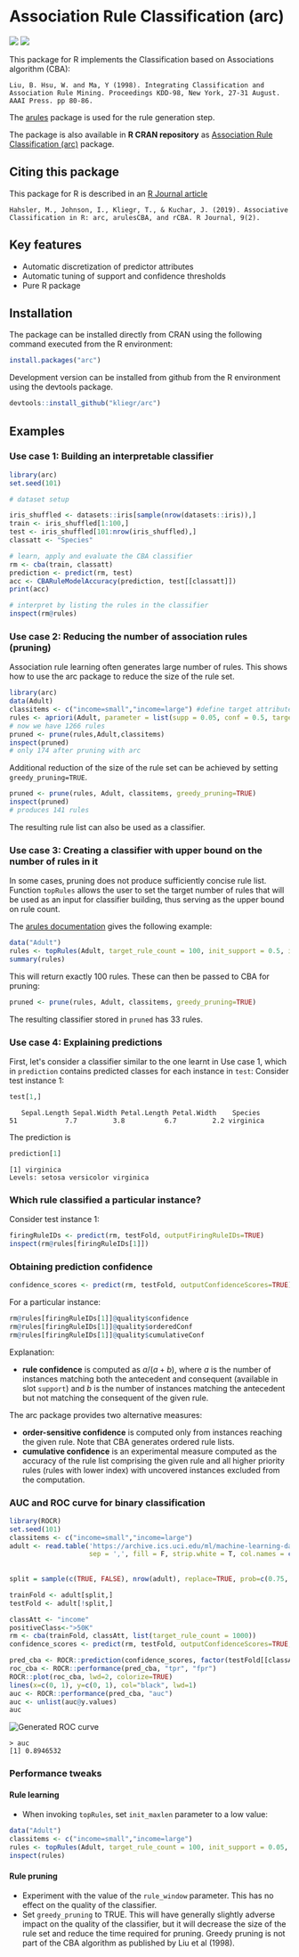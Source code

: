 #  Association Rule Classification (arc)

[![](http://cranlogs.r-pkg.org/badges/arc)](http://cran.rstudio.com/web/packages/qCBA/index.html)
[![](https://www.r-pkg.org/badges/version/arc)](https://cran.r-project.org/web/packages/arc/index.html)


This package for R implements the Classification based on Associations algorithm (CBA):

 ```Liu, B. Hsu, W. and Ma, Y (1998). Integrating Classification and Association Rule Mining. Proceedings KDD-98, New York, 27-31 August. AAAI Press. pp 80-86.```

The [arules](https://github.com/mhahsler/arules/) package is used for the rule generation step.

The package is also available in **R CRAN repository** as [Association Rule Classification (arc)](https://cran.r-project.org/web/packages/arc/index.html) package.

## Citing this package 
This package for R is described in an [R Journal article](https://journal.r-project.org/archive/2019/RJ-2019-048/index.html)
```
Hahsler, M., Johnson, I., Kliegr, T., & Kuchar, J. (2019). Associative Classification in R: arc, arulesCBA, and rCBA. R Journal, 9(2).
```

## Key features 
- Automatic discretization of predictor attributes
- Automatic tuning of support and confidence thresholds
- Pure R package

## Installation
The package can be installed directly from CRAN using the following command executed from the R environment:
```R
install.packages("arc")
```
Development version can be installed from github from the R environment using the devtools package.
```R
devtools::install_github("kliegr/arc")
```

## Examples

### Use case 1: Building an interpretable classifier
```R
library(arc)
set.seed(101)

# dataset setup

iris_shuffled <- datasets::iris[sample(nrow(datasets::iris)),]
train <- iris_shuffled[1:100,]
test <- iris_shuffled[101:nrow(iris_shuffled),]
classatt <- "Species"

# learn, apply and evaluate the CBA classifier
rm <- cba(train, classatt)
prediction <- predict(rm, test)
acc <- CBARuleModelAccuracy(prediction, test[[classatt]])
print(acc)

# interpret by listing the rules in the classifier
inspect(rm@rules)
```

### Use case 2: Reducing the number of association rules (pruning)
Association rule learning often generates large number of rules.
This shows how to use the arc package to reduce the size of the rule set. 
```R
library(arc)
data(Adult)
classitems <- c("income=small","income=large") #define target attribute (consequent)
rules <- apriori(Adult, parameter = list(supp = 0.05, conf = 0.5, target = "rules"), appearance=list(rhs=classitems, default="lhs"))
# now we have 1266 rules
pruned <- prune(rules,Adult,classitems)
inspect(pruned)
# only 174 after pruning with arc
```

Additional reduction of the size of the rule set can be achieved by setting `greedy_pruning=TRUE`.
```R
pruned <- prune(rules, Adult, classitems, greedy_pruning=TRUE)
inspect(pruned)
# produces 141 rules
```

The resulting rule list can also be used as a classifier.
### Use case 3: Creating a classifier with upper bound on the number of rules in it
In some cases, pruning does not produce sufficiently concise rule list. Function `topRules` allows the user to set the target number of rules that will be used as an input for classifier building, thus serving as the upper bound on rule count.

The [arules documentation](https://cran.r-project.org/web/packages/arules/arules.pdf) gives the following example:
```R
data("Adult")
rules <- topRules(Adult, target_rule_count = 100, init_support = 0.5, init_conf = 0.9, minlen = 1, init_maxlen = 10)
summary(rules)
```
This will return exactly 100 rules. These can then be passed to CBA for pruning:
```R
pruned <- prune(rules, Adult, classitems, greedy_pruning=TRUE)
```
The resulting classifier stored in `pruned` has 33 rules.

### Use case 4: Explaining predictions
First, let's consider a classifier similar to the one learnt in Use case 1, which in `prediction` contains predicted classes for each instance in  `test`:
Consider test instance 1:
``` R
test[1,]
```

```
   Sepal.Length Sepal.Width Petal.Length Petal.Width    Species
51            7.7         3.8          6.7         2.2 virginica
``` 
The prediction is
``` R
prediction[1]
```
```
[1] virginica
Levels: setosa versicolor virginica
```

### Which rule classified a particular instance?
Consider test instance 1:
``` R
firingRuleIDs <- predict(rm, testFold, outputFiringRuleIDs=TRUE) 
inspect(rm@rules[firingRuleIDs[1]])
```

### Obtaining prediction confidence
``` R
confidence_scores <- predict(rm, testFold, outputConfidenceScores=TRUE) 
```
For a particular instance:
``` R
rm@rules[firingRuleIDs[1]]@quality$confidence
rm@rules[firingRuleIDs[1]]@quality$orderedConf
rm@rules[firingRuleIDs[1]]@quality$cumulativeConf
```

Explanation:
* **rule confidence** is computed as  $a/(a+b)$, where $a$ is the number of instances
 matching both the antecedent and consequent (available in slot `support`) and $b$ is the number of instances matching the antecedent but not matching the consequent of the given rule.

The arc package provides two alternative measures:

* **order-sensitive confidence** is computed only from instances reaching the given rule. Note that CBA generates ordered rule lists.
* **cumulative confidence** is an experimental measure computed as the accuracy of the rule list comprising the given rule and all higher priority rules (rules with lower index) with uncovered instances excluded from the computation.

### AUC and ROC curve for binary classification
```R
library(ROCR)
set.seed(101)
classitems <- c("income=small","income=large")
adult <- read.table('https://archive.ics.uci.edu/ml/machine-learning-databases/adult/adult.data', 
                    sep = ',', fill = F, strip.white = T, col.names = c('age', 'workclass', 'fnlwgt', 'educatoin', 
                                                                        'educatoin_num', 'marital_status', 'occupation', 'relationship', 'race', 'sex', 
                                                                        'capital_gain', 'capital_loss', 'hours_per_week', 'native_country', 'income'))
split = sample(c(TRUE, FALSE), nrow(adult), replace=TRUE, prob=c(0.75, 0.25))

trainFold <- adult[split,]
testFold <- adult[!split,]

classAtt <- "income"
positiveClass<-">50K"
rm <- cba(trainFold, classAtt, list(target_rule_count = 1000))
confidence_scores <- predict(rm, testFold, outputConfidenceScores=TRUE,positiveClass=positiveClass)

pred_cba <- ROCR::prediction(confidence_scores, factor(testFold[[classAtt]]))
roc_cba <- ROCR::performance(pred_cba, "tpr", "fpr")
ROCR::plot(roc_cba, lwd=2, colorize=TRUE)
lines(x=c(0, 1), y=c(0, 1), col="black", lwd=1)
auc <- ROCR::performance(pred_cba, "auc")
auc <- unlist(auc@y.values)
auc
```
![Generated ROC curve](man/figures/roc.png)

```
> auc
[1] 0.8946532
```

### Performance tweaks
#### Rule learning
* When invoking `topRules`, set `init_maxlen` parameter to a low value:
```R
data("Adult")
classitems <- c("income=small","income=large")
rules <- topRules(Adult, target_rule_count = 100, init_support = 0.05, init_conf = 0.5, minlen = 1, init_maxlen = 2, appearance=list(rhs=classitems, default="lhs"))
inspect(rules)
```
#### Rule pruning
* Experiment with the value of the `rule_window` parameter. This has no effect on the quality of the classifier. 
* Set `greedy_pruning` to TRUE. This will have generally slightly adverse impact on the quality of the classifier, but it will decrease the size of the rule set and reduce the time required for pruning. Greedy pruning is not part of the CBA algorithm as published by Liu et al (1998). 

